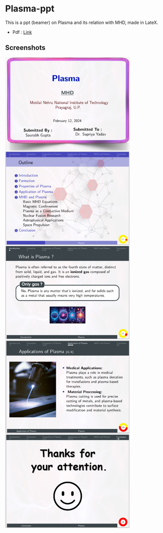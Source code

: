 # Plasma-ppt
This is a ppt (beamer) on Plasma and its relation with MHD, made in LateX.

- Pdf : [Link](https://drive.google.com/file/d/1vkXq_oqXIsMqWYKkynWKI8S7-sDg7KyX/view?usp=sharing)

## Screenshots
<div style = "display = "grid"">
<img src = "Screenshots/S (1).png" width = "400" height = "300" alt = "Screenshots">
<img src = "Screenshots/S (2).png" width = "400" height = "300" alt = "Screenshots">
<img src = "Screenshots/S (3).png" width = "400" height = "300" alt = "Screenshots">
<img src = "Screenshots/S (4).png" width = "400" height = "300" alt = "Screenshots">
<img src = "Screenshots/S (5).png" width = "400" height = "300" alt = "Screenshots">

</div>
